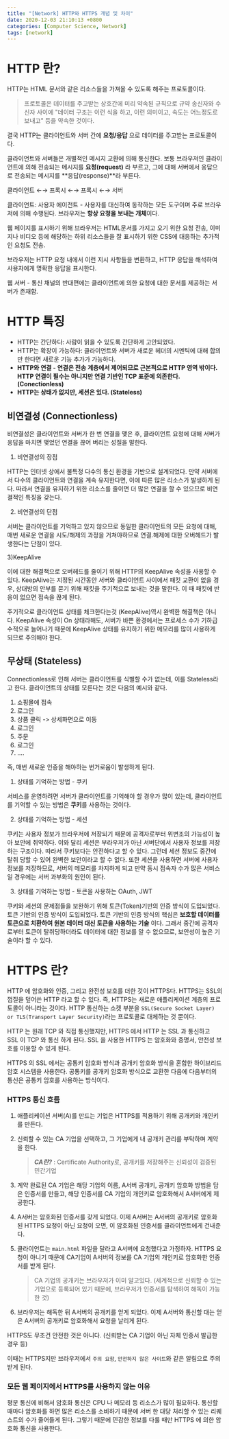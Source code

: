 ```yaml
---
title: "[Network] HTTP와 HTTPS 개념 및 차이"
date: 2020-12-03 21:10:13 +0800
categories: [Computer Science, Network]
tags: [network]  
---
```


# HTTP 란?

HTTP는 HTML 문서와 같은 리소스들을 가져올 수 있도록 해주는 프로토콜이다. 

> 프로토콜은 데이터를 주고받는 상호간에 미리 약속된 규칙으로 규약 송신자와 수신자 사이에 "데이터 구조는 이런 식을 하고, 이런 의미이고, 속도는 어느정도로 보내고" 등을 약속한 것이다.

결국 HTTP는 클라이언트와 서버 간에 **요청/응답** 으로 데이터를 주고받는 프로토콜이다. 

클라이언트와 서버들은 개별적인 메시지 교환에 의해 통신한다. 보통 브라우저인 클라이언트에 의해 전송되는 메시지를 **요청(request)** 라 부르고, 그에 대해 서버에서 응답으로 전송되는 메시지를 **응답(response)**라 부른다.

클라이언트 ←→ 프록시 ←→ 프록시 ←→ 서버

클라이언트: 사용자 에이전트 - 사용자를 대신하여 동작하는 모든 도구이며 주로 브라우저에 의해 수행된다. 브라우저는 **항상 요청을 보내는 개체**이다.

웹 페이지를 표시하기 위해 브라우저는 HTML문서를 가지고 오기 위한 요청 전송, 이미지나 비디오 등에 해당하는 하위 리소스들을 잘 표시하기 위한 CSS에 대응하는 추가적인 요청도 전송.

브라우저는 HTTP 요청 내에서 이런 지시 사항들을 변환하고, HTTP 응답을 해석하여 사용자에게 명확한 응답을 표시한다.

웹 서버 - 통신 채널의 반대편에는 클라이언트에 의한 요청에 대한 문서를 제공하는 서버가 존재함.

# HTTP 특징

- HTTP는 간단하다: 사람이 읽을 수 있도록 간단하게 고안되었다.
- HTTP는 확장이 가능하다: 클라이언트와 서버가 새로운 헤더의 시멘틱에 대해 합의만 한다면 새로운 기능 추가가 가능하다.
- **HTTP와 연결 - 연결은 전송 계층에서 제어되므로 근본적으로 HTTP 영역 밖이다. HTTP 연결이 필수는 아니지만 연결 기반인 TCP 표준에 의존한다. (Conectionless)**
- **HTTP는 상태가 없지만, 세션은 있다. (Stateless)**



## 비연결성 (Connectionless)

비연결성은 클라이언트와 서버가 한 번 연결을 맺은 후, 클라이언트 요청에 대해 서버가 응답을 마치면 맺었던 연결을 끊어 버리는 성질을 말한다. 

1) 비연결성의 장점

HTTP는 인터넷 상에서 불특정 다수의 통신 환경을 기반으로 설계되었다. 만약 서버에서 다수의 클라이언트와 연결을 계속 유지한다면, 이에 따른 많은 리소스가 발생하게 된다. 따라서 연결을 유지하기 위한 리소스를 줄이면 더 많은 연결을 할 수 있으므로 비연결적인 특징을 갖는다.

2) 비연결성의 단점

서버는 클라이언트를 기억하고 있지 않으므로 동일한 클라이언트의 모든 요청에 대해, 매번 새로운 연결을  시도/해제의 과정을 거쳐야하므로 연결.해제에 대한 오버헤드가 발생한다는 단점이 있다.

3)KeepAlive

이에 대한 해결책으로 오버헤드를 줄이기 위해 HTTP의 KeepAlive 속성을 사용할 수 있다. KeepAlive는 지정된 시간동안 서버와 클라이언트 사이에서 패킷 교환이 없을 경우, 상대방의 안부를 묻기 위해 패킷을 주기적으로 보내는 것을 말한다. 이 때 패킷에 반응이 없으면 접속을 끊게 된다.

주기적으로 클라이언트 상태를 체크한다는것 (KeepAlive)역시 완벽한 해결책은 아니다. KeepAlive 속성이 On 상태라해도, 서버가 바쁜 환경에서는 프로세스 수가 기하급수적으로 늘어나기 때문에 KeepAlive 상태를 유지하기 위한 메모리를 많이 사용하게 되므로 주의해야 한다.

## 무상태 (Stateless)

Connectionless로 인해 서버는 클라이언트를 식별할 수가 없는데, 이를 Stateless라고 한다. 클라이언트의 상태를 모른다는 것은 다음의 예시와 같다.

1. 쇼핑몰에 접속
2. 로그인
3. 상품 클릭 -> 상세화면으로 이동
4. 로그인
5. 주문
6. 로그인
7.  ....

즉, 매번 새로운 인증을 해야하는 번거로움이 발생하게 된다.

1) 상태를 기억하는 방법 - 쿠키

서비스를 운영하려면 서버가 클라이언트를 기억해야 할 경우가 많이 있는데, 클라이언트를 기억할 수 있는 방법은 **쿠키**를 사용하는 것이다.

2) 상태를 기억하는 방법 - 세션

쿠키는 사용자 정보가 브라우저에 저장되기 때문에 공격자로부터 위변조의 가능성이 높아 보안에 취약하다. 이와 달리 세션은 부라우저가 아닌 서버단에서 사용자 정보를 저장하는 구조이다. 따라서 쿠키보다는 안전하다고 할 수 있다. 그런데 세션 정보도 중간에 탈취 당할 수 있어 완벽한 보안이라고 할 수 없다. 또한 세션을 사용하면 서버에 사용자 정보를 저장하므로, 서버의 메모리를 차지하게 되고 만약 동시 접속자 수가 많은 서비스일 경우에는 서버 과부화의 원인이 된다.

3) 상태를 기억하는 방법 - 토큰을 사용하는 OAuth, JWT

쿠키와 세션의 문제점들을 보완하기 위해 토큰(Token)기반의 인증 방식이 도입되었다. 토큰 기반의 인증 방식이 도입되었다. 토큰 기반의 인증 방식의 핵심은 **보호할 데이터를 토큰으로 치환하여 원본 데이터 대신 토큰을 사용하는 기술** 이다. 그래서 중간에 공격자로부터 토큰이 탈취당하더라도 데이터에 대한 정보를 알 수 없으므로, 보안성이 높은 기술이라 할 수 있다.

# HTTPS 란?

HTTP 에 암호화와 인증, 그리고 완전성 보호를 더한 것이 HTTPS다. HTTPS는 SSL의 껍질을 덮어쓴 HTTP 라고 할 수 있다. 즉, HTTPS는 새로운 애플리케이션 계층의 프로토콜이 아니라는 것이다. HTTP 통신하는 소켓 부분을 `SSL(Secure Socket Layer) or TLS(Transport Layer Security)`라는 프로토콜로 대체하는 것 뿐이다.

HTTP 는 원래 TCP 와 직접 통신했지만, HTTPS 에서 HTTP 는 SSL 과 통신하고 SSL 이 TCP 와 통신 하게 된다. SSL 을 사용한 HTTPS 는 암호화와 증명서, 안전성 보호를 이용할 수 있게 된다.

HTTPS 의 SSL 에서는 공통키 암호화 방식과 공개키 암호화 방식을 혼합한 하이브리드 암호 시스템을 사용한다. 공통키를 공개키 암호화 방식으로 교환한 다음에 다음부터의 통신은 공통키 암호를 사용하는 방식이다.

### HTTPS 통신 흐름

1. 애플리케이션 서버(A)를 만드는 기업은 HTTPS를 적용하기 위해 공개키와 개인키를 만든다.

2. 신뢰할 수 있는 CA 기업을 선택하고, 그 기업에게 내 공개키 관리를 부탁하며 계약을 한다.

   > ***CA란?*** : Certificate Authority로, 공개키를 저장해주는 신뢰성이 검증된 민간기업

3. 계약 완료된 CA 기업은 해당 기업의 이름, A서버 공개키, 공개키 암호화 방법을 담은 인증서를 만들고, 해당 인증서를 CA 기업의 개인키로 암호화해서 A서버에게 제공한다.

4. A서버는 암호화된 인증서를 갖게 되었다. 이제 A서버는 A서버의 공개키로 암호화된 HTTPS 요청이 아닌 요청이 오면, 이 암호화된 인증서를 클라이언트에게 건내준다.

5. 클라이언트는 `main.html` 파일을 달라고 A서버에 요청했다고 가정하자. HTTPS 요청이 아니기 때문에 CA기업이 A서버의 정보를 CA 기업의 개인키로 암호화한 인증서를 받게 된다.

   > CA 기업의 공개키는 브라우저가 이미 알고있다. (세계적으로 신뢰할 수 있는 기업으로 등록되어 있기 때문에, 브라우저가 인증서를 탐색하여 해독이 가능한 것)

6. 브라우저는 해독한 뒤 A서버의 공개키를 얻게 되었다. 이제 A서버와 통신할 대는 얻은 A서버의 공개키로 암호화해서 요청을 날리게 된다.



HTTPS도 무조건 안전한 것은 아니다. (신뢰받는 CA 기업이 아닌 자체 인증서 발급한 경우 등)

이때는 HTTPS지만 브라우저에서 `주의 요함`, `안전하지 않은 사이트`와 같은 알림으로 주의 받게 된다.

### 모든 웹 페이지에서 HTTPS를 사용하지 않는 이유

평문 통신에 비해서 암호화 통신은 CPU 나 메모리 등 리소스가 많이 필요하다. 통신할 때마다 암호화를 하면 많은 리소스를 소비하기 때문에 서버 한 대당 처리할 수 있는 리퀘스트의 수가 줄어들게 된다. 그렇기 때문에 민감한 정보를 다룰 때만 HTTPS 에 의한 암호화 통신을 사용한다.